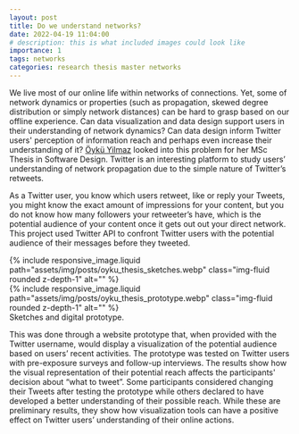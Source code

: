 ```yaml
---
layout: post
title: Do we understand networks?
date: 2022-04-19 11:04:00
# description: this is what included images could look like
importance: 1
tags: networks
categories: research thesis master networks
---
```



We live most of our online life within networks of connections.
  Yet, some of network dynamics or properties (such as propagation, skewed degree distribution or simply network distances) can be hard to grasp based on our offline experience.
  Can data visualization and data design support users in their understanding of network dynamics?
  Can data design inform Twitter users' perception of information reach and perhaps even increase their understanding of it?
  <a rel="noreferrer noopener" href="https://www.linkedin.com/in/%C3%B6yk%C3%BC-y-4118a0152/" target="_blank">Öykü Yilmaz</a> looked into this problem for her MSc Thesis in Software Design.
  Twitter is an interesting platform to study users’ understanding of network propagation due to the simple nature of Twitter’s retweets.

As a Twitter user, you know which users retweet, like or reply your Tweets, you might know the exact amount of impressions for your content, but you do not know how many followers your retweeter’s have, which is the potential audience of your content once it gets out out your direct network.
  This project used Twitter API to confront Twitter users with the potential audience of their messages before they tweeted.

  <div class="row mt-3">
      <div class="col-sm mt-3 mt-md-0">
          {% include responsive_image.liquid path="assets/img/posts/oyku_thesis_sketches.webp" class="img-fluid rounded z-depth-1" alt="" %}
      </div>
      <div class="col-sm mt-3 mt-md-0">
          {% include responsive_image.liquid path="assets/img/posts/oyku_thesis_prototype.webp" class="img-fluid rounded z-depth-1" alt="" %}
      </div>
  </div>
  <div class="caption">
      Sketches and digital prototype.
  </div>

This was done through a website prototype that, when provided with the Twitter username, would display a visualization of the potential audience based on users’ recent activities.
  The prototype was tested on Twitter users with pre-exposure surveys and follow-up interviews.
  The results show how the visual representation of their potential reach affects the participants' decision about “what to tweet”.
  Some participants considered changing their Tweets after testing the prototype while others declared to have developed a better understanding of their possible reach.
  While these are preliminary results, they show how visualization tools can have a positive effect on Twitter users’ understanding of their online actions.
